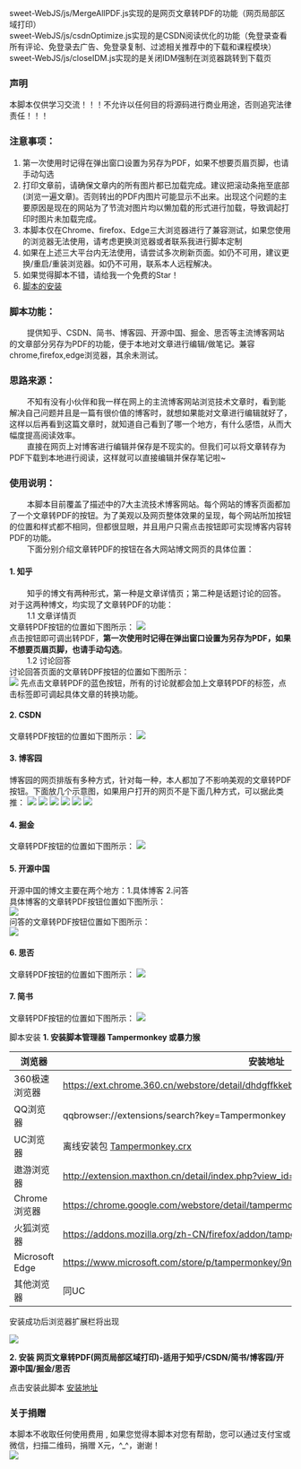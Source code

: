 sweet-WebJS/js/MergeAllPDF.js实现的是网页文章转PDF的功能（网页局部区域打印）  
sweet-WebJS/js/csdnOptimize.js实现的是CSDN阅读优化的功能（免登录查看所有评论、免登录去广告、免登录复制、过滤相关推荐中的下载和课程模块）  
sweet-WebJS/js/closeIDM.js实现的是关闭IDM强制在浏览器跳转到下载页  

### 声明
本脚本仅供学习交流！！！不允许以任何目的将源码进行商业用途，否则追究法律责任！！！
### 注意事项：
1. 第一次使用时记得在弹出窗口设置为另存为PDF，如果不想要页眉页脚，也请手动勾选
2. 打印文章前，请确保文章内的所有图片都已加载完成。建议把滚动条拖至底部(浏览一遍文章)。否则转出的PDF内图片可能显示不出来。出现这个问题的主要原因是现在的网站为了节流对图片均以懒加载的形式进行加载，导致调起打印时图片未加载完成。
3. 本脚本仅在Chrome、firefox、Edge三大浏览器进行了兼容测试，如果您使用的浏览器无法使用，请考虑更换浏览器或者联系我进行脚本定制
4. 如果在上述三大平台内无法使用，请尝试多次刷新页面。如仍不可用，建议更换/重启/重装浏览器。如仍不可用，联系本人远程解决。
5. 如果觉得脚本不错，请给我一个免费的Star！
6. [脚本的安装](#scriptuse)
### 脚本功能：
&nbsp;&nbsp;&nbsp;&nbsp;&nbsp;&nbsp;&nbsp;&nbsp;提供知乎、CSDN、简书、博客园、开源中国、掘金、思否等主流博客网站的文章部分另存为PDF的功能，便于本地对文章进行编辑/做笔记。兼容chrome,firefox,edge浏览器，其余未测试。
### 思路来源：
&nbsp;&nbsp;&nbsp;&nbsp;&nbsp;&nbsp;&nbsp;&nbsp;不知有没有小伙伴和我一样在网上的主流博客网站浏览技术文章时，看到能解决自己问题并且是一篇有很价值的博客时，就想如果能对文章进行编辑就好了，这样以后再看到这篇文章时，就知道自己看到了哪一个地方，有什么感悟，从而大幅度提高阅读效率。  
&nbsp;&nbsp;&nbsp;&nbsp;&nbsp;&nbsp;&nbsp;&nbsp;直接在网页上对博客进行编辑并保存是不现实的。但我们可以将文章转存为PDF下载到本地进行阅读，这样就可以直接编辑并保存笔记啦~
### 使用说明：
&nbsp;&nbsp;&nbsp;&nbsp;&nbsp;&nbsp;&nbsp;&nbsp;本脚本目前覆盖了描述中的7大主流技术博客网站。每个网站的博客页面都加了一个文章转PDF的按钮。为了美观以及网页整体效果的呈现，每个网站所加按钮的位置和样式都不相同，但都很显眼，并且用户只需点击按钮即可实现博客内容转PDF的功能。  
&nbsp;&nbsp;&nbsp;&nbsp;&nbsp;&nbsp;&nbsp;&nbsp;下面分别介绍文章转PDF的按钮在各大网站博文网页的具体位置：     
#### 1. 知乎        
   &nbsp;&nbsp;&nbsp;&nbsp;&nbsp;&nbsp;&nbsp;&nbsp;知乎的博文有两种形式，第一种是文章详情页；第二种是话题讨论的回答。对于这两种博文，均实现了文章转PDF的功能：  
   &nbsp;&nbsp;&nbsp;&nbsp;&nbsp;&nbsp;&nbsp;&nbsp;1.1 文章详情页  
   文章转PDF按钮的位置如下图所示：
   ![](https://cdn.jsdelivr.net/gh/dossweet/sweet-WebJS@master/image/2PDF01.png)  
   点击按钮即可调出转PDF，<B>第一次使用时记得在弹出窗口设置为另存为PDF，如果不想要页眉页脚，也请手动勾选</B>。  
   &nbsp;&nbsp;&nbsp;&nbsp;&nbsp;&nbsp;&nbsp;&nbsp;1.2 讨论回答  
   讨论回答页面的文章转DPF按钮的位置如下图所示：  
   ![](https://cdn.jsdelivr.net/gh/dossweet/sweet-WebJS@master/image/2PDF02.png) 
   先点击文章转PDF的蓝色按钮，所有的讨论就都会加上文章转PDF的标签，点击标签即可调起具体文章的转换功能。  
#### 2. CSDN    
文章转PDF按钮的位置如下图所示：
![](https://cdn.jsdelivr.net/gh/dossweet/sweet-WebJS@master/image/2PDF03.png)  
#### 3. 博客园    
博客园的网页排版有多种方式，针对每一种，本人都加了不影响美观的文章转PDF按钮。下面放几个示意图，如果用户打开的网页不是下面几种方式，可以据此类推：
![](https://cdn.jsdelivr.net/gh/dossweet/sweet-WebJS@master/image/2PDF04.png)
![](https://cdn.jsdelivr.net/gh/dossweet/sweet-WebJS@master/image/2PDF05.png)
![](https://cdn.jsdelivr.net/gh/dossweet/sweet-WebJS@master/image/2PDF06.png)
![](https://cdn.jsdelivr.net/gh/dossweet/sweet-WebJS@master/image/2PDF07.png)
![](https://cdn.jsdelivr.net/gh/dossweet/sweet-WebJS@master/image/2PDF08.png)
![](https://cdn.jsdelivr.net/gh/dossweet/sweet-WebJS@master/image/2PDF09.png)  
#### 4. 掘金    
文章转PDF按钮的位置如下图所示：
![](https://cdn.jsdelivr.net/gh/dossweet/sweet-WebJS@master/image/2PDF10.png)  
#### 5. 开源中国    
开源中国的博文主要在两个地方：1.具体博客 2.问答    
具体博客的文章转PDF按钮位置如下图所示：  
![](https://cdn.jsdelivr.net/gh/dossweet/sweet-WebJS@master/image/2PDF11.png)    
问答的文章转PDF按钮位置如下图所示：  
![](https://cdn.jsdelivr.net/gh/dossweet/sweet-WebJS@master/image/2PDF14.png)  
#### 6. 思否  
文章转PDF按钮的位置如下图所示：
![](https://cdn.jsdelivr.net/gh/dossweet/sweet-WebJS@master/image/2PDF12.png)  
#### 7. 简书  
文章转PDF按钮的位置如下图所示：
![](https://cdn.jsdelivr.net/gh/dossweet/sweet-WebJS@master/image/2PDF13.png)   

<span id="scriptuse">脚本安装</span>
**1. 安装脚本管理器 Tampermonkey 或暴力猴**

|  浏览器 |  安装地址 |
| ------------ | ------------ |
|  360极速浏览器 |  https://ext.chrome.360.cn/webstore/detail/dhdgffkkebhmkfjojejmpbldmpobfkfo |
|  QQ浏览器 |  qqbrowser://extensions/search?key=Tampermonkey |
|  UC浏览器 |  离线安装包 [Tampermonkey.crx](https://open-1252026789.cos.ap-beijing.myqcloud.com/Tampermonkey.crx?q-sign-algorithm=sha1&q-ak=AKID5vs71lFeyZfPygxk2FKr00awLkM2CtH9&q-sign-time=1552783829;1552785629&q-key-time=1552783829;1552785629&q-header-list=&q-url-param-list=&q-signature=f6af0eeaa1aec2eeb91ec733010f3a55f945876d&x-cos-security-token=4ea51c804f012501a972cdb19e18a2f6560452af10001) |
|  遨游浏览器 |  http://extension.maxthon.cn/detail/index.php?view_id=1680&category_id=10 |
|  Chrome浏览器 |  https://chrome.google.com/webstore/detail/tampermonkey/dhdgffkkebhmkfjojejmpbldmpobfkfo |
|  火狐浏览器 |  https://addons.mozilla.org/zh-CN/firefox/addon/tampermonkey/ |
|  Microsoft Edge |  https://www.microsoft.com/store/p/tampermonkey/9nblggh5162s |
|  其他浏览器 |  同UC |

安装成功后浏览器扩展栏将出现

![](https://i.loli.net/2019/05/15/5cdbe9c3e025f86043.jpg)

**2. 安装 网页文章转PDF(网页局部区域打印)-适用于知乎/CSDN/简书/博客园/开源中国/掘金/思否**

点击安装此脚本 [安装地址](https://greasyfork.org/zh-CN/scripts/421429) 
### 关于捐赠
本脚本不收取任何使用费用 , 如果您觉得本脚本对您有帮助，您可以通过支付宝或微信，扫描二维码，捐赠 X元，^_^，谢谢！  
![](https://cdn.jsdelivr.net/gh/dossweet/sweet-WebJS@master/image/commendation.png)


   
   
